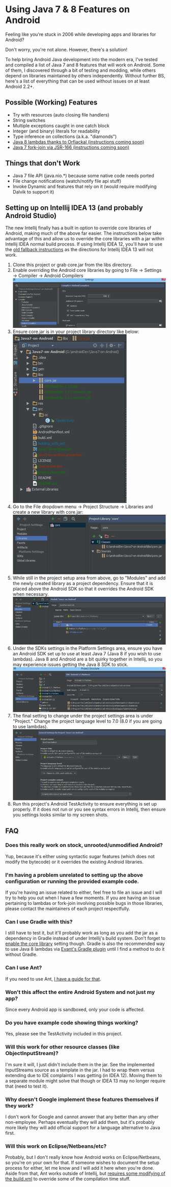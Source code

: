 # Using Java 7 & 8 Features on Android

Feeling like you're stuck in 2006 while developing apps and libraries for Android?

Don't worry, you're not alone. However, there's a solution!

To help bring Android Java development into the modern era, I've tested and compiled a list of Java 7 and 8 features that will work on Android. Some of them, I discovered through a bit of testing and modding, while others depend on libraries maintained by others independently. Without further BS, here's a list of everything that can be used without issues on at least Android 2.2+.


## Possible (Working) Features

* Try with resources (auto closing file handlers)
* String switches
* Multiple exceptions caught in one catch block
* Integer (and binary) literals for readability
* Type inference on collections (a.k.a. "diamonds")
* [Java 8 lambdas thanks to Orfjackal (instructions coming soon)](https://github.com/orfjackal/retrolambda)
* [Java 7 fork-join via JSR-166 (instructions coming soon)](http://gee.cs.oswego.edu/dl/concurrency-interest/index.html)


## Things that don't Work

* Java 7 file API (java.nio.*) because some native code needs ported
* File change notifications (watch/notify file api stuff)
* Invoke Dynamic and features that rely on it (would require modifying Dalvik to support it)


## Setting up on Intellij IDEA 13 (and probably Android Studio)

The new Intellij finally has a built in option to override core libraries of Android, making much of the above far easier. The instructions below take advantage of this and allow us to override the core libraries with a jar within Intellij IDEA normal build process. If using Intellij IDEA 12, you'll have to use the [old fallback instructions](https://github.com/yareally/Java7-on-Android/tree/master) as the directions for Intellij IDEA 13 will not work.


1. Clone this project or grab core.jar from the libs directory.
2. Enable overriding the Android core libraries by going to File → Settings → Compiler → Android Compilers
![alt text](imgs/core-libs.png "Enable overriding Android core libraries")
3. Ensure core.jar is in your project library directory like below:
![alt text](imgs/corejar.png "Put core.jar in the libs directory")
4. Go to the File dropdown menu → Project Structure → Libraries and create a new library with core.jar:
![alt text](imgs/addaslib.png "Add core.jar as a library")
5. While still in the project setup area from above, go to "Modules" and add the newly created library as a project dependency. Ensure that it is placed above the Android SDK so that it overrides the Android SDK when necessary.
![alt text](imgs/add-depend.png "Add core.jar as a project dependency.")
6. Under the SDKs settings in the Platform Settings area, ensure you have an Android SDK set up to use at least Java 7 (Java 8 if you wish to use lambdas). Java 8 and Android are a bit quirky together in Intellij, so you may experience issues getting the Java 8 SDK to stick.
![alt text](imgs/sdk-settings.png "Ensure an Android SDK is using Java 7 or Java 8")
7. The final setting to change under the project settings area is under "Project." Change the project language level to 7.0 (8.0 if you are going to use lambdas).
![alt text](imgs/lang-level.png "Add core.jar as a library")
8. Run this project's Android TestActivity to ensure everything is set up properly. If it does not run or you see syntax errors in Intellij, then ensure you settings looks similar to my screen shots.


## FAQ

### Does this really work on stock, unrooted/unmodified Android?

Yup, because it's either using syntactic sugar features (which does not modify the bytecode) or it overrides the existing Android libraries.


### I'm having a problem unrelated to setting up the above configuration or running the provided example code.

If you're having an issue related to either, feel free to file an issue and I will try to help you out when I have a few moments. If you are having an issue pertaining to lambdas or fork-join involving possible bugs in those libraries, please contact the maintainers of each project respectfully.


### Can I use Gradle with this?

I still have to test it, but it'll probably work as long as you add the jar as a dependency in Gradle instead of under Intellij's build system. Don't forget to [enable the core library](imgs/core-libs.png) setting though. Gradle is also the recommended way to use Java 8 lambdas via [Evant's Gradle plugin](https://github.com/evant/gradle-retrolambda) until I  find a method to do it without Gradle.


### Can I use Ant?

If you need to use Ant, [I have a guide for that](https://github.com/yareally/Java7-on-Android/blob/master/building_with_ant).


### Won't this affect the entire Android System and not just my app?

Since every Android app is sandboxed, only your code is affected.


### Do you have example code showing things working?

Yes, please see the TestActivity included in this project.


### Will this work for other resource classes (like ObjectInputStream)?

I'm sure it will, I just didn't include them in the jar. See the implemented InputStreams source as a template in the jar. I had to wrap them versus extending due to IDE complaints I was getting (in IDEA 12). Moving them to a separate module might solve that though or IDEA 13 may no longer require that (need to test it).


### Why doesn't Google implement these features themselves if they work?

I don't work for Google and cannot answer that any better than any other non-employee. Perhaps eventually they will add them, but it's probably more likely they will add official support for a language alternative to Java first.


### Will this work on Eclipse/Netbeans/etc?

Probably, but I don't really know how Android works on Eclipse/Netbeans, so you're on your own for that. If someone wishes to document the setup process for either, let me know and I will add it here when you're done. Aside from that, Ant works outside of Intellij, but [requires some modifying of the build.xml](https://github.com/yareally/Java7-on-Android/blob/master/building_with_ant) to override some of the compilation time stuff.
